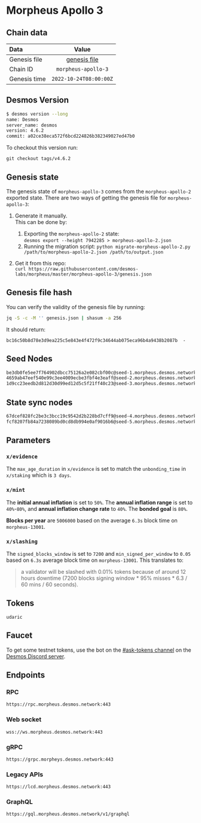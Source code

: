 # Morpheus Apollo 3

## Chain data
| Data         |            Value             | 
|:-------------|:----------------------------:|
| Genesis file | [genesis file](genesis.json) |
| Chain ID     |     `morpheus-apollo-3`      |
| Genesis time |    `2022-10-24T08:00:00Z`    |

## Desmos Version
```sh
$ desmos version --long
name: Desmos
server_name: desmos
version: 4.6.2
commit: a02ce38eca572f6bcd224826b382349027ed47b0
```

To checkout this version run: 

```
git checkout tags/v4.6.2
```

## Genesis state
The genesis state of `morpheus-apollo-3` comes from the `morpheus-apollo-2` exported state. 
There are two ways of getting the genesis file for `morpheus-apollo-3`: 

1. Generate it manually.  
   This can be done by:   
      1. Exporting the `morpheus-apollo-2` state:  
         `desmos export --height 7942285 > morpheus-apollo-2.json`
      2. Running the migration script:
         `python migrate-morpheus-apollo-2.py /path/to/morpheus-apollo-2.json /path/to/output.json`
         
2. Get it from this repo:   
   `curl https://raw.githubusercontent.com/desmos-labs/morpheus/master/morpheus-apollo-3/genesis.json`


## Genesis file hash
You can verify the validity of the genesis file by running:

```sh
jq -S -c -M '' genesis.json | shasum -a 256
```

It should return:

```
bc16c50b8d78e3d9ea225c5e843e4f472f9c34644ab075eca96b4a9438b2087b  -
```

## Seed Nodes
```sh
be3db0fe5ee7f764902dbcc75126a2e082cbf00c@seed-1.morpheus.desmos.network:26656
4659ab47eef540e99c3ee4009ecbe3fbf4e3eaff@seed-2.morpheus.desmos.network:26656
1d9cc23eedb2d812d30d99ed12d5c5f21ff40c23@seed-3.morpheus.desmos.network:26656
```

## State sync nodes
```sh
67dcef828fc2be3c3bcc19c9542d2b228bd7cff9@seed-4.morpheus.desmos.network
fcf8207fb84a7238089bd0cd8db994e0af9016b6@seed-5.morpheus.desmos.network
```

## Parameters

### `x/evidence`
The `max_age_duration` in `x/evidence` is set to match the `unbonding_time` in `x/staking` which is `3 days`.

### `x/mint`
The **initial annual inflation** is set to `50%`. 
The **annual inflation range** is set to `40%`-`80%`, and **annual inflation change rate** to `40%`. 
The **bonded goal** is `80%`. 

**Blocks per year** are `5006000` based on the average `6.3s` block time on `morpheus-13001`.

### `x/slashing`
The `signed_blocks_window` is set to `7200` and `min_signed_per_window` to `0.05` based on `6.3s` average block time
on `morpheus-13001`. This translates to: 

> a validator will be slashed with 0.01% tokens because of around 12 hours downtime 
> (7200 blocks signing window * 95% misses * 6.3 / 60 mins / 60 seconds).

## Tokens
`udaric`

## Faucet
To get some testnet tokens, use the bot on the [#ask-tokens channel](https://discord.gg/kWPzn6PuzM) on the [Desmos Discord server](https://discord.gg/kWPzn6PuzM).

## Endpoints
### RPC
```
https://rpc.morpheus.desmos.network:443
```

### Web socket
```
wss://ws.morpheus.desmos.network:443
```

### gRPC
```
https://grpc.morpheys.desmos.network:443
```

### Legacy APIs
```
https://lcd.morpheus.desmos.network:443
```

### GraphQL
```
https://gql.morpheus.desmos.network/v1/graphql
```